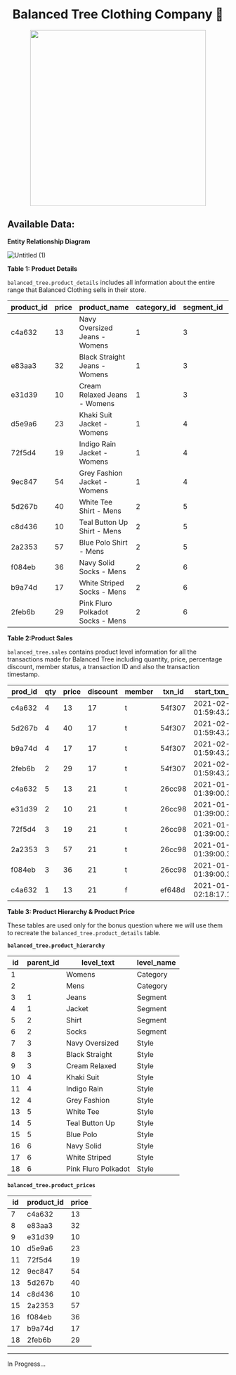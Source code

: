 <div align="center">
 <h1>Balanced Tree Clothing Company 🌋</h1>
</div>

<p align="center">
    <img src="https://8weeksqlchallenge.com/images/case-study-designs/7.png" width="400" height="400">
</p>

**Available Data:**
-----

**Entity Relationship Diagram**

![Untitled (1)](https://user-images.githubusercontent.com/104911707/201391475-facbdf6e-12f0-480d-8553-2629cd4e0e8d.png)

**Table 1: Product Details**

`balanced_tree.product_details` includes all information about the entire range that Balanced Clothing sells in their store.

product_id|	price|	product_name	|category_id|	segment_id|	style_id	|category_name	|segment_name	|style_name
----------|------|-------------|-----------|----------|--------|-----------------|----------|------------
c4a632|	13|	Navy Oversized Jeans - Womens|	1	|3	|7	|Womens	|Jeans	|Navy Oversized
e83aa3	|32	|Black Straight Jeans - Womens	|1	|3	|8	|Womens	|Jeans	|Black Straight
e31d39	|10	|Cream Relaxed Jeans - Womens	|1	|3	|9	|Womens	|Jeans	|Cream Relaxed
d5e9a6	|23	|Khaki Suit Jacket - Womens	|1	|4	|10	|Womens	|Jacket|	Khaki Suit
72f5d4	|19	|Indigo Rain Jacket - Womens	|1	|4	|11	|Womens	|Jacket	|Indigo Rain
9ec847	|54	|Grey Fashion Jacket - Womens	|1	|4	|12	|Womens|	Jacket	|Grey Fashion
5d267b	|40	|White Tee Shirt - Mens	|2	|5	|13	|Mens	|Shirt	|White Tee
c8d436	|10	|Teal Button Up Shirt - Mens	|2	|5	|14	|Mens	|Shirt	|Teal Button Up
2a2353	|57	|Blue Polo Shirt - Mens	|2	|5	|15	|Mens	|Shirt	|Blue Polo
f084eb	|36	|Navy Solid Socks - Mens	|2	|6	|16	|Mens	|Socks	|Navy Solid
b9a74d	|17	|White Striped Socks - Mens	|2	|6	|17	|Mens	|Socks	|White Striped
2feb6b	|29	|Pink Fluro Polkadot Socks - Mens	|2|	6|	18|	Mens|	Socks|	Pink Fluro Polkadot

**Table 2:Product Sales**

`balanced_tree.sales` contains product level information for all the transactions made for Balanced Tree including quantity, price, percentage discount, member status, a transaction ID and also the transaction timestamp.

prod_id|	qty|	price|	discount|	member|	txn_id|	start_txn_time
-------|----|------|--------|---------|------|-------------
c4a632	|4	|13	|17	|t	|54f307	|2021-02-13 01:59:43.296
5d267b	|4	|40	|17	|t	|54f307	|2021-02-13 01:59:43.296
b9a74d	|4	|17	|17	|t	|54f307	|2021-02-13 01:59:43.296
2feb6b	|2	|29	|17	|t	|54f307	|2021-02-13 01:59:43.296
c4a632	|5	|13	|21	|t	|26cc98	|2021-01-19 01:39:00.3456
e31d39	|2	|10	|21	|t	|26cc98	|2021-01-19 01:39:00.3456
72f5d4	|3	|19	|21	|t	|26cc98	|2021-01-19 01:39:00.3456
2a2353	|3	|57	|21	|t	|26cc98	|2021-01-19 01:39:00.3456
f084eb	|3	|36	|21	|t	|26cc98	|2021-01-19 01:39:00.3456
c4a632	|1	|13	|21	|f	|ef648d	|2021-01-27 02:18:17.1648


**Table 3: Product Hierarchy & Product Price**

These tables are used only for the bonus question where we will use them to recreate the `balanced_tree.product_details` table.

**`balanced_tree.product_hierarchy`**

id	|parent_id|	level_text|	level_name
-----|--------|---------|----------
1	 |	|Womens|	Category
2	 |	|Mens	|Category
3	|1	|Jeans	|Segment
4	|1	|Jacket	|Segment
5	|2	|Shirt	|Segment
6	|2	|Socks	|Segment
7	|3	|Navy Oversized|	Style
8	|3	|Black Straight	|Style
9	|3	|Cream Relaxed	|Style
10|	4	|Khaki Suit	|Style
11|	4	|Indigo Rain	|Style
12|	4	|Grey Fashion	|Style
13|	5	|White Tee	|Style
14|	5	|Teal Button Up	|Style
15|	5	|Blue Polo	|Style
16|	6	|Navy Solid	|Style
17|	6	|White Striped	|Style
18|	6|	Pink Fluro Polkadot	|Style

**`balanced_tree.product_prices`**

id|	product_id	|price
----|----------|------------
7	|c4a632	|13
8	|e83aa3	|32
9	|e31d39	|10
10|	d5e9a6	|23
11|	72f5d4	|19
12|	9ec847	|54
13|	5d267b	|40
14|	c8d436	|10
15|	2a2353	|57
16|	f084eb	|36
17|	b9a74d	|17
18|	2feb6b|	29


--------------------------------------------


In Progress...
